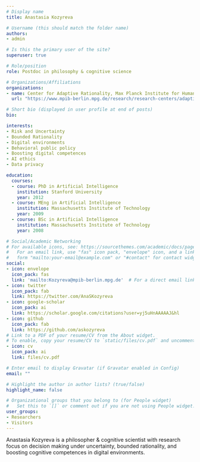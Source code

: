 ```yaml
---
# Display name
title: Anastasia Kozyreva

# Username (this should match the folder name)
authors:
- admin

# Is this the primary user of the site?
superuser: true

# Role/position
role: Postdoc in philosophy & cognitive science

# Organizations/Affiliations
organizations:
- name: Center for Adaptive Rationality, Max Planck Institute for Human Development
  url: "https://www.mpib-berlin.mpg.de/research/research-centers/adaptive-rationality"

# Short bio (displayed in user profile at end of posts)
bio: 

interests:
- Risk and Uncertainty
- Bounded Rationality
- Digital environments
- Behavioral public policy
- Boosting digital competences
- AI ethics
- Data privacy

education:
  courses:
  - course: PhD in Artificial Intelligence
    institution: Stanford University
    year: 2012
  - course: MEng in Artificial Intelligence
    institution: Massachusetts Institute of Technology
    year: 2009
  - course: BSc in Artificial Intelligence
    institution: Massachusetts Institute of Technology
    year: 2008

# Social/Academic Networking
# For available icons, see: https://sourcethemes.com/academic/docs/page-builder/#icons
#   For an email link, use "fas" icon pack, "envelope" icon, and a link in the
#   form "mailto:your-email@example.com" or "#contact" for contact widget.
social:
- icon: envelope
  icon_pack: fas
  link: 'mailto:Kozyreva@mpib-berlin.mpg.de'  # For a direct email link, use "mailto:test@example.org".
- icon: twitter
  icon_pack: fab
  link: https://twitter.com/AnaSKozyreva
- icon: google-scholar
  icon_pack: ai
  link: https://scholar.google.com/citations?user=yj5uHnAAAAAJ&hl
- icon: github
  icon_pack: fab
  link: https://github.com/askozyreva
# Link to a PDF of your resume/CV from the About widget.
# To enable, copy your resume/CV to `static/files/cv.pdf` and uncomment the lines below.
- icon: cv
  icon_pack: ai
  link: files/cv.pdf

# Enter email to display Gravatar (if Gravatar enabled in Config)
email: ""

# Highlight the author in author lists? (true/false)
highlight_name: false

# Organizational groups that you belong to (for People widget)
#   Set this to `[]` or comment out if you are not using People widget.
user_groups:
- Researchers
- Visitors
---
```


Anastasia Kozyreva is a philosopher & cognitive scientist with research focus on decision making under uncertainty, bounded rationality, and boosting cognitive competences in digital environments.
